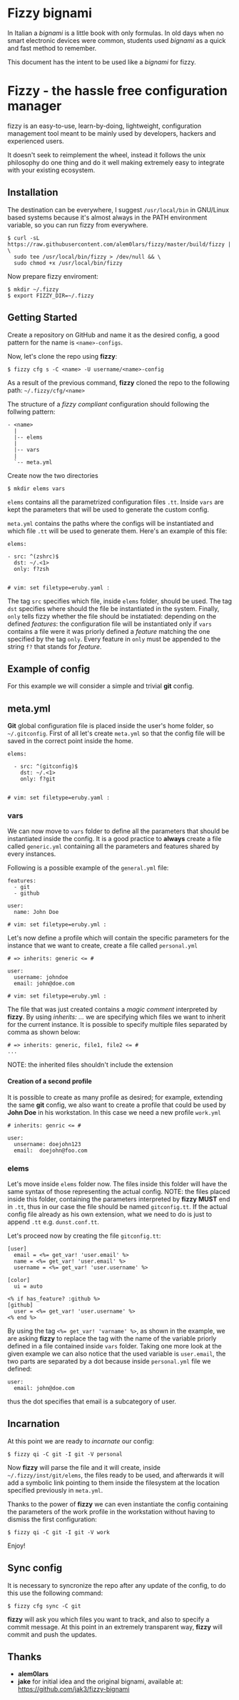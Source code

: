 # Fizzy bignami
In Italian a *bignami* is a little book with only formulas. In old days when no
smart electronic devices were common, students used *bignami* as a quick and
fast method to remember.

This document has the intent to be used like a *bignami* for fizzy.

# Fizzy - the hassle free configuration manager
fizzy is an easy-to-use, learn-by-doing, lightweight, configuration management
tool meant to be mainly used by developers, hackers and experienced users.

It doesn't seek to reimplement the wheel, instead it follows the unix philosophy
do one thing and do it well making extremely easy to integrate with your 
existing ecosystem.

## Installation
The destination can be everywhere, I suggest `/usr/local/bin` in GNU/Linux 
based systems because it's almost always in the PATH environment variable, 
so you can run fizzy from everywhere.

```
$ curl -sL https://raw.githubusercontent.com/alem0lars/fizzy/master/build/fizzy | \
  sudo tee /usr/local/bin/fizzy > /dev/null && \
  sudo chmod +x /usr/local/bin/fizzy
```

Now prepare fizzy enviroment:

```
$ mkdir ~/.fizzy
$ export FIZZY_DIR=~/.fizzy
```

## Getting Started
Create a repository on GitHub and name it as the desired config, a good pattern
for the name is `<name>-configs`.

Now, let's clone the repo using **fizzy**:
```
$ fizzy cfg s -C <name> -U username/<name>-config
```
As a result of the previous command, **fizzy** cloned the repo to the following
path:
`~/.fizzy/cfg/<name>`

The structure of a *fizzy compliant* configuration should following the follwing
pattern:
```
- <name>
  |
  |-- elems
  |
  |-- vars
  |
  `-- meta.yml
```
Create now the two directories
```
$ mkdir elems vars
```

`elems` contains all the parametrized configuration files `.tt`. Inside `vars`
are kept the parameters that will be used to generate the custom config.

`meta.yml` contains the paths where the configs will be instantiated and which
file `.tt` will be used to generate them.
Here's an example of this file:
```
elems:

- src: ^(zshrc)$
  dst: ~/.<1>
  only: f?zsh


# vim: set filetype=eruby.yaml :
```
The tag `src` specifies which file, inside `elems` folder, should be used. The
tag `dst` specifies where should the file be instantiated in the system.
Finally, `only` tells fizzy whether the file should be instatiated:
depending on the defined *features*: the configuration file will be instantiated
only if `vars` contains a file were it was priorly defined a *feature* matching
the one specified by the tag `only`. Every feature in `only` must be appended to
the string `f?` that stands for *feature*.

## Example of config

For this example we will consider a simple and trivial **git** config.

## meta.yml

**Git** global configuration file is placed inside the user's home folder, so
`~/.gitconfig`.
First of all let's create `meta.yml` so that the config file will be saved
in the correct point inside the home.
```
elems:

  - src: ^(gitconfig)$
    dst: ~/.<1>
    only: f?git


# vim: set filetype=eruby.yaml :
```

### vars

We can now move to `vars` folder to define all the parameters that should be
instantiated inside the config.
It is a good practice to **always** create a file called `generic.yml`
containing all the parameters and features shared by every instances.

Following is a possible example of the `general.yml` file:
```
features:
  - git
  - github

user:
  name: John Doe

# vim: set filetype=eruby.yml :
```

Let's now define a profile which will contain the specific parameters for the
instance that we want to create, create a file called `personal.yml`
```
# => inherits: generic <= #

user:
  username: johndoe
  email: john@doe.com

# vim: set filetype=eruby.yml :
```
The file that was just created contains a *magic comment* interpreted by
**fizzy**. By using *inherits: ...* we are specifying which files we want to
inherit for the current instance.
It is possible to specify multiple files separated by comma as shown below:
```
# => inherits: generic, file1, file2 <= #
...
```
NOTE: the inherited files shouldn't include the extension

#### Creation of a second profile

It is possible to create as many profile as desired; for example, extending the
same **git** config, we also want to create a profile that could be used by
**John Doe** in his workstation. In this case we need a new profile `work.yml`
```
# inherits: genric <= #

user:
  unsername: doejohn123
  email:  doejohn@foo.com
```

### elems

Let's move inside `elems` folder now. The files inside this folder will have the
same syntax of those representing the actual config.
NOTE: the files placed inside this folder, containing the parameters interpreted
by **fizzy** **MUST** end in `.tt`, thus in our case the file should be named
`gitconfig.tt`. If the actual config file already as his own extension, what we
need to do is just to append `.tt` e.g. `dunst.conf.tt`.

Let's proceed now by creating the file `gitconfig.tt`:
```
[user]
  email = <%= get_var! 'user.email' %>
  name = <%= get_var! 'user.email' %>
  username = <%= get_var! 'user.username' %>

[color]
  ui = auto

<% if has_feature? :github %>
[github]
  user = <%= get_var! 'user.username' %>
<% end %>
```
By using the tag `<%= get_var! 'varname' %>`, as shown in the example, we are
asking **fizzy** to replace the tag with the name of the variable priorly
defined in a file contained inside `vars` folder. Taking one more look at the
given example we can also notice that the used variable is `user.email`, the two
parts are separated by a dot because inside `personal.yml` file we defined:
```
user:
  email: john@doe.com
```
thus the dot specifies that email is a subcategory of user.

## Incarnation

At this point we are ready to *incarnate* our config:
```
$ fizzy qi -C git -I git -V personal
```
Now **fizzy** will parse the file and it will create, inside
`~/.fizzy/inst/git/elems`, the files ready to be used, and afterwards it will
add a symbolic link pointing to them inside the filesystem at the location
specified previously in `meta.yml`.

Thanks to the power of **fizzy** we can even instantiate the config containing
the parameters of the work profile in the workstation without having to dismiss
the first configuration:
```
$ fizzy qi -C git -I git -V work
```

Enjoy!

## Sync config

It is necessary to syncronize the repo after any update of the config, to do
this use the following command:
```
$ fizzy cfg sync -C git
```
**fizzy** will ask you which files you want to track, and also to specify a
commit message. At this point in an extremely transparent way, **fizzy** will
commit and push the updates.

## Thanks

* **alem0lars**
* **jake**
  for initial idea and the original bignami,
  available at: https://github.com/jak3/fizzy-bignami
